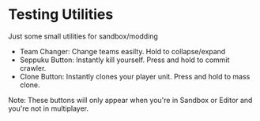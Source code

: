 # Testing Utilities
Just some small utilities for sandbox/modding

- Team Changer: Change teams easilty. Hold to collapse/expand
- Seppuku Button: Instantly kill yourself. Press and hold to commit crawler.
- Clone Button: Instantly clones your player unit. Press and hold to mass clone.

Note: These buttons will only appear when you're in Sandbox or Editor and you're not in multiplayer.
